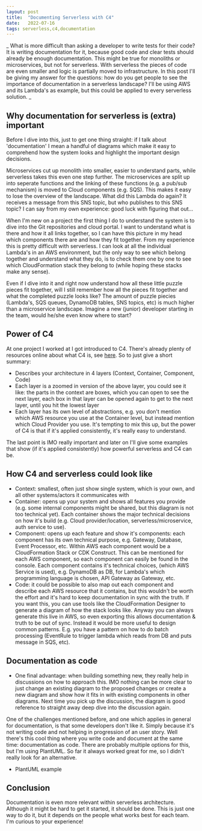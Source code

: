```yaml
---
layout: post
title:  "Documenting Serverless with C4"
date:   2022-07-16
tags: serverless,c4,documentation
---
```


_
What is more difficult than asking a developer to write tests for their code? It is writing documentation for it, because good code and clear tests should already be enough documentation. This might be true for monoliths or microservices, but not for serverless. With serverless the pieces of code are even smaller and logic is partially moved to infrastructure. In this post I'll be giving my answer for the questions: how do you get people to see the importance of documentation in a serverless landscape? I'll be using AWS and its Lambda's as example, but this could be applied to every serverless solution. 
_

## Why documentation for serverless is (extra) important

Before I dive into this, just to get one thing straight: if I talk about 'documentation' I mean a handful of diagrams which make it easy to comprehend how the system looks and highlight the important design decisions.

Microservices cut up monolith into smaller, easier to understand parts, while serverless takes this even one step further. The microservices are split up into seperate functions and the linking of these functions (e.g. a pub/sub mechanism) is moved to Cloud components (e.g. SQS). This makes it easy to lose the overview of the landscape. What did this Lambda do again? It receives a message from this SNS topic, but who publishes to this SNS topic? I can say from my own experience: good luck with figuring that out...

When I'm new on a project the first thing I do to understand the system is to dive into the Git repositories and cloud portal. I want to understand what is there and how it all links together, so I can have this picture in my head which components there are and how they fit together. From my experience this is pretty difficult with serverless. I can look at all the individual Lambda's in an AWS environment, but the only way to see which belong together and understand what they do, is to check them one by one to see which CloudFormation stack they belong to (while hoping these stacks make any sense). 

Even if I dive into it and right now understand how all these little puzzle pieces fit together, will I still remember how all the pieces fit together and what the completed puzzle looks like? The amount of puzzle piecies (Lambda's, SQS queues, DynamoDB tables, SNS topics, etc) is much higher than a microservice landscape. Imagine a new (junior) developer starting in the team, would he/she even know where to start?

## Power of C4

At one project I worked at I got introduced to C4. There's already plenty of resources online about what C4 is, see [here](https://c4model.com/). So to just give a short summary:
- Describes your architecture in 4 layers (Context, Container, Component, Code)
- Each layer is a zoomed in version of the above layer, you could see it like: the parts in the context are boxes, which you can open to see the next layer, each box in that layer can be opened again to get to the next layer, until you hit the lowest layer
- Each layer has its own level of abstractions, e.g. you don't mention which AWS resource you use at the Container level, but instead mention which Cloud Provider you use. It's tempting to mix this up, but the power of C4 is that if it's applied consistently, it's really easy to understand.

The last point is IMO really important and later on I'll give some examples that show (if it's applied consistently) how powerful serverless and C4 can be.

## How C4 and serverless could look like

- Context: smallest, often just show single system, which is your own, and all other systems/actors it communicates with
- Container: opens up your system and shows all features you provide (e.g. some internal components might be shared, but this diagram is not too technical yet). Each container shows the major technical decisions on how it's build (e.g. Cloud provider/location, serverless/microservice, auth service to use).
- Component: opens up each feature and show it's components: each component has its own technical purpose, e.g. Gateway, Database, Event Processor, etc. Within AWS each component would be a CloudFormation Stack or CDK Construct. This can be mentioned for each AWS component, so each component can easily be found in the console. Each component contains it's technical choices, (which AWS Service is used), e.g. DynamoDB as DB, for Lambda's which programming language is chosen, API Gateway as Gateway, etc.
- Code: it could be possible to also map out each component and describe each AWS resource that it contains, but this wouldn't be worth the effort and it's hard to keep documentation in sync with the truth. If you want this, you can use tools like the CloudFormation Designer to generate a diagram of how the stack looks like. Anyway you can always generate this live in AWS, so even exporting this allows documentation & truth to be out of sync. Instead it would be more useful to design common patterns. E.g. you have a pattern on how to do batch processing (EventRule to trigger lambda which reads from DB and puts message in SQS, etc).


## Documentation as code

- One final advantage: when building something new, they really help in discussions on how to approach this. IMO nothing can be more clear to just change an existing diagram to the proposed changes or create a new diagram and show how it fits in with existing components in other diagrams. Next time you pick up the discussion, the diagram is good reference to straight away deep dive into the discussion again.

One of the challenges mentioned before, and one which applies in general for documentation, is that some developers don't like it. Simply because it's not writing code and not helping in progression of an user story. Well there's this cool thing where you write code and document at the same time: documentation as code. There are probably multiple options for this, but I'm using PlantUML. So far it always worked great for me, so I didn't really look for an alternative. 

- PlantUML example

## Conclusion

Documentation is even more relevant within serverless architecture. Although it might be hard to get it started, it should be done. This is just one way to do it, but it depends on the people what works best for each team. I'm curious to your experience!
